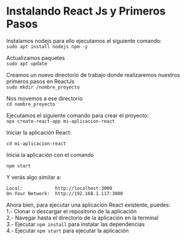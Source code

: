# Instalando React Js y Primeros Pasos 
Instalamos nodejs para ello ejecutamos el siguiente comando: <br>
`sudo apt install nodejs npm -y`

Actualizamos paquetes <br>
`sudo apt update`

Creamos un nuevo directorio de trabajo donde realizaremos nuestros primeros pasos en ReactJs <br>
`sudo mkdir /nombre_proyecto`

Nos movemos a ese directorio <br>
`cd nombre_proyecto`

Ejecutamos el siguiente comando para crear el proyecto: <br>
`npx create-react-app mi-aplicacion-react`

Iniciar la aplicación React: <br>

`cd mi-aplicacion-react`

Inicia la aplicación con el comando <br>

`npm start`

Y verás algo similar a:  <br>

  `Local:            http://localhost:3000` <br>
  `On Your Network:  http://192.168.1.117:3000` <br>

Ahora bien, para ejecutar una aplicación React existente, puedes: <br>
1.- Clonar o descargar el repositorio de la aplicación <br>
2.- Navegar hasta el directorio de la aplicación en la terminal <br>
3.- Ejecutar `npm install` para instalar las dependencias <br>
4.- Ejecutar `npm start` para ejecutar la aplicación <br>








